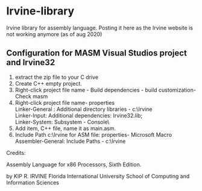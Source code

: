 # Irvine-library
Irvine library for assembly language. Posting it here as the Irvine website is not working anymore (as of aug 2020)

Configuration for MASM Visual Studios project and Irvine32
-------------------------------------------------------------
1.  extract the zip file to your C drive
2.  Create C++ empty project.
3.  Right-click project file name - Build dependencies - build customization- Check masm
4.  Right-click project file name- properties\
    Linker-General : Additional directory libraries - c:\Irvine\
    Linker-Input: Additional dependencies: Irvine32.lib;\
    Linker-System: Subsystem - Console\
5.  Add item, C++ file, name it as main.asm.	
6.  Include Path c:\Irvine for ASM file:   properties- Microsoft Macro Assembler-General: Include Paths - c:\Irvine



Credits:

Assembly Language for x86 Processors, Sixth Edition.

by  KIP R. IRVINE Florida International University School of Computing and Information Sciences
